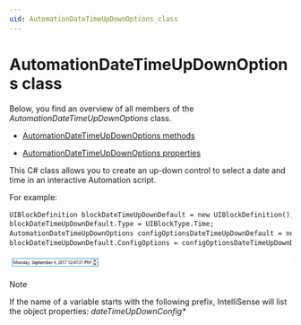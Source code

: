 ```yaml
---
uid: AutomationDateTimeUpDownOptions_class
---
```


# AutomationDateTimeUpDownOptions class

Below, you find an overview of all members of the *AutomationDateTimeUpDownOptions* class.

- [AutomationDateTimeUpDownOptions methods](xref:AutomationDateTimeUpDownOptions_methods)

- [AutomationDateTimeUpDownOptions properties](xref:AutomationDateTimeUpDownOptions_properties)

This C# class allows you to create an up-down control to select a date and time in an interactive Automation script.

For example:

```txt
UIBlockDefinition blockDateTimeUpDownDefault = new UIBlockDefinition();
blockDateTimeUpDownDefault.Type = UIBlockType.Time;
AutomationDateTimeUpDownOptions configOptionsDateTimeUpDownDefault = new AutomationDateTimeUpDownOptions();
blockDateTimeUpDownDefault.ConfigOptions = configOptionsDateTimeUpDownDefault;
```

![](../../images/datetimeupdown_example.png)



> [!NOTE]
> If the name of a variable starts with the following prefix, IntelliSense will list the object properties: *dateTimeUpDownConfig\**
>
